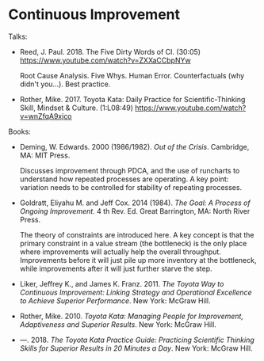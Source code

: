 # Continuous Improvement

Talks:

* Reed, J. Paul. 2018. The Five Dirty Words of CI. (30:05) https://www.youtube.com/watch?v=ZXXaCCbpNYw

  Root Cause Analysis.
  Five Whys.
  Human Error.
  Counterfactuals (why didn't you...).
  Best practice.

* Rother, Mike. 2017. Toyota Kata: Daily Practice for Scientific-Thinking Skill, Mindset & Culture. (1:L08:49) https://www.youtube.com/watch?v=wnZfqA9xjco

Books:

* Deming, W. Edwards. 2000 (1986/1982). _Out of the Crisis_. Cambridge, MA: MIT Press.

  Discusses improvement through PDCA, and the use of runcharts to understand how
  repeated processes are operating.
  A key point: variation needs to be controlled for stability of repeating processes.

* Goldratt, Eliyahu M. and Jeff Cox. 2014 (1984). _The Goal: A Process of Ongoing Improvement_. 4 th Rev. Ed. Great Barrington, MA: North River Press.

  The theory of constraints are introduced here.
  A key concept is that the primary constraint in a value stream (the bottleneck)
  is the only place where improvements will actually help the overall throughput.
  Improvements before it will just pile up more inventory at the bottleneck,
  while improvements after it will just further starve the step.

* Liker, Jeffrey K., and James K. Franz. 2011. _The Toyota Way to Continuous Improvement: Linking Strategy and Operational Excellence to Achieve Superior Performance_. New York: McGraw Hill.

* Rother, Mike. 2010. _Toyota Kata: Managing People for Improvement, Adaptiveness and Superior Results_. New York: McGraw Hill.

* —. 2018. _The Toyota Kata Practice Guide: Practicing Scientific Thinking Skills for Superior Results in 20 Minutes a Day_. New York: McGraw Hill.
